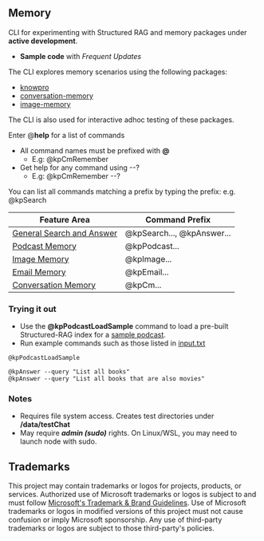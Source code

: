 ## Memory

CLI for experimenting with Structured RAG and memory packages under **active development**.

- **Sample code** with _Frequent Updates_

The CLI explores memory scenarios using the following packages:

- [knowpro](../../packages/knowPro/)
- [conversation-memory](../../packages/memory/conversation)
- [image-memory](../../packages/memory/image)

The CLI is also used for interactive adhoc testing of these packages.

Enter @**help** for a list of commands

- All command names must be prefixed with **@**
  - E.g: @kpCmRemember
- Get help for any command using --?
  - E.g: @kpCmRemember --?

You can list all commands matching a prefix by typing the prefix: e.g. @kpSearch

| Feature Area                                               | Command Prefix             |
| ---------------------------------------------------------- | -------------------------- |
| [General Search and Answer](./src/memory/knowproMemory.ts) | @kpSearch..., @kpAnswer... |
| [Podcast Memory](./src/memory/knowproPodcast.ts)           | @kpPodcast...              |
| [Image Memory](./src/memory/knowproImage.ts)               | @kpImage...                |
| [Email Memory](./src/memory/knowproEmail.ts)               | @kpEmail...                |
| [Conversation Memory](./src/memory/knowproConversation.ts) | @kpCm...                   |

### Trying it out

- Use the **@kpPodcastLoadSample** command to load a pre-built Structured-RAG index for a [sample podcast](../../packages/knowPro/test/data/Episode_53_AdrianTchaikovsky.txt).
- Run example commands such as those listed in [input.txt](./src/memory/input.txt)

```
@kpPodcastLoadSample

@kpAnswer --query "List all books"
@kpAnswer --query "List all books that are also movies"
```

### Notes

- Requires file system access. Creates test directories under **/data/testChat**
- May require **_admin (sudo)_** rights. On Linux/WSL, you may need to launch node with sudo.

## Trademarks

This project may contain trademarks or logos for projects, products, or services. Authorized use of Microsoft
trademarks or logos is subject to and must follow
[Microsoft's Trademark & Brand Guidelines](https://www.microsoft.com/en-us/legal/intellectualproperty/trademarks/usage/general).
Use of Microsoft trademarks or logos in modified versions of this project must not cause confusion or imply Microsoft sponsorship.
Any use of third-party trademarks or logos are subject to those third-party's policies.
